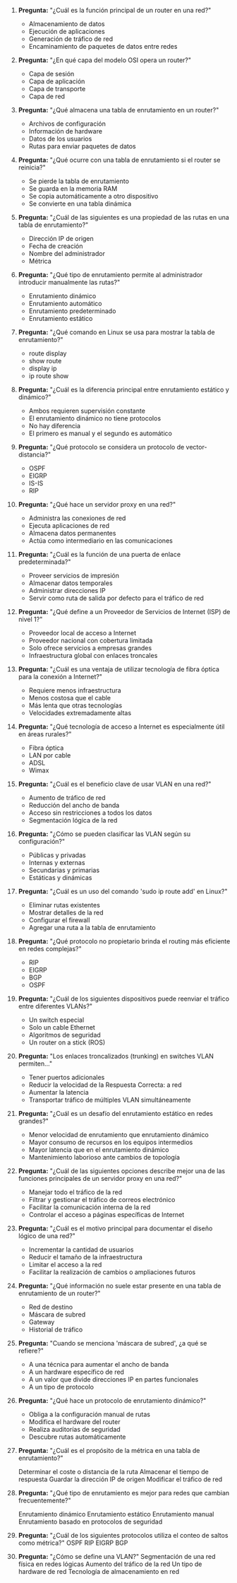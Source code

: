 1. **Pregunta:** "¿Cuál es la función principal de un router en una red?"
   - Almacenamiento de datos
   - Ejecución de aplicaciones
   - Generación de tráfico de red
   - Encaminamiento de paquetes de datos entre redes

2. **Pregunta:** "¿En qué capa del modelo OSI opera un router?"
   - Capa de sesión
   - Capa de aplicación
   - Capa de transporte
   - Capa de red

3. **Pregunta:** "¿Qué almacena una tabla de enrutamiento en un router?"
   - Archivos de configuración
   - Información de hardware
   - Datos de los usuarios
   -  Rutas para enviar paquetes de datos

4. **Pregunta:** "¿Qué ocurre con una tabla de enrutamiento si el router se reinicia?"
   - Se pierde la tabla de enrutamiento
   - Se guarda en la memoria RAM
   - Se copia automáticamente a otro dispositivo
   - Se convierte en una tabla dinámica

5. **Pregunta:** "¿Cuál de las siguientes es una propiedad de las rutas en una tabla de enrutamiento?"
   - Dirección IP de origen
   - Fecha de creación
   - Nombre del administrador
   - Métrica

6. **Pregunta:** "¿Qué tipo de enrutamiento permite al administrador introducir manualmente las rutas?"
   - Enrutamiento dinámico
   - Enrutamiento automático
   - Enrutamiento predeterminado
   - Enrutamiento estático

7. **Pregunta:** "¿Qué comando en Linux se usa para mostrar la tabla de enrutamiento?"
   - route display
   - show route
   - display ip
   - ip route show

8. **Pregunta:** "¿Cuál es la diferencia principal entre enrutamiento estático y dinámico?"
   - Ambos requieren supervisión constante
   - El enrutamiento dinámico no tiene protocolos
   - No hay diferencia
   - El primero es manual y el segundo es automático

9. **Pregunta:** "¿Qué protocolo se considera un protocolo de vector-distancia?"
   - OSPF
   - EIGRP
   - IS-IS
   - RIP

10. **Pregunta:** "¿Qué hace un servidor proxy en una red?"
    - Administra las conexiones de red
    - Ejecuta aplicaciones de red
    - Almacena datos permanentes
    - Actúa como intermediario en las comunicaciones

11. **Pregunta:** "¿Cuál es la función de una puerta de enlace predeterminada?"
    - Proveer servicios de impresión
    - Almacenar datos temporales
    - Administrar direcciones IP
    - Servir como ruta de salida por defecto para el tráfico de red

12. **Pregunta:** "¿Qué define a un Proveedor de Servicios de Internet (ISP) de nivel 1?"
    - Proveedor local de acceso a Internet
    - Proveedor nacional con cobertura limitada
    - Solo ofrece servicios a empresas grandes
    - Infraestructura global con enlaces troncales

13. **Pregunta:** "¿Cuál es una ventaja de utilizar tecnología de fibra óptica para la conexión a Internet?"
    - Requiere menos infraestructura
    - Menos costosa que el cable
    - Más lenta que otras tecnologías
    - Velocidades extremadamente altas

14. **Pregunta:** "¿Qué tecnología de acceso a Internet es especialmente útil en áreas rurales?"
    - Fibra óptica
    - LAN por cable
    - ADSL
    - Wimax

15. **Pregunta:** "¿Cuál es el beneficio clave de usar VLAN en una red?"
    - Aumento de tráfico de red
    - Reducción del ancho de banda
    - Acceso sin restricciones a todos los datos
    - Segmentación lógica de la red

16. **Pregunta:** "¿Cómo se pueden clasificar las VLAN según su configuración?"
    - Públicas y privadas
    - Internas y externas
    - Secundarias y primarias
    - Estáticas y dinámicas

17. **Pregunta:** "¿Cuál es un uso del comando 'sudo ip route add' en Linux?"
    - Eliminar rutas existentes
    - Mostrar detalles de la red
    - Configurar el firewall
    - Agregar una ruta a la tabla de enrutamiento

18. **Pregunta:** "¿Qué protocolo no propietario brinda el routing más eficiente en redes complejas?"
    - RIP
    - EIGRP
    - BGP
    - OSPF

19. **Pregunta:** "¿Cuál de los siguientes dispositivos puede reenviar el tráfico entre diferentes VLANs?"
    - Un switch especial
    - Solo un cable Ethernet
    - Algoritmos de seguridad
    - Un router on a stick (ROS)

21. **Pregunta:** "Los enlaces troncalizados (trunking) en switches VLAN permiten..."
    - Tener puertos adicionales
    - Reducir la velocidad de la     Respuesta Correcta: a
red
    - Aumentar la latencia
    - Transportar tráfico de múltiples VLAN simultáneamente

22. **Pregunta:** "¿Cuál es un desafío del enrutamiento estático en redes grandes?"
    - Menor velocidad de enrutamiento que enrutamiento dinámico
    - Mayor consumo de recursos en los equipos intermedios
    - Mayor latencia que en el enrutamiento dinámico
    - Mantenimiento laborioso ante cambios de topología

23. **Pregunta:** "¿Cuál de las siguientes opciones describe mejor una de las funciones principales de un servidor proxy en una red?"
    - Manejar todo el tráfico de la red
    - Filtrar y gestionar el tráfico de correos electrónico
    - Facilitar la comunicación interna de la red
    - Controlar el acceso a páginas específicas de Internet

24. **Pregunta:** "¿Cuál es el motivo principal para documentar el diseño lógico de una red?"
    - Incrementar la cantidad de usuarios
    - Reducir el tamaño de la infraestructura
    - Limitar el acceso a la red
    - Facilitar la realización de cambios o ampliaciones futuros

25. **Pregunta:** "¿Qué información no suele estar presente en una tabla de enrutamiento de un router?"
    - Red de destino
    - Máscara de subred
    - Gateway
    - Historial de tráfico

26. **Pregunta:** "Cuando se menciona 'máscara de subred', ¿a qué se refiere?"
    - A una técnica para aumentar el ancho de banda
    - A un hardware específico de red
    - A un valor que divide direcciones IP en partes funcionales
    - A un tipo de protocolo

27. **Pregunta:** "¿Qué hace un protocolo de enrutamiento dinámico?"
    - Obliga a la configuración manual de rutas
    - Modifica el hardware del router
    - Realiza auditorías de seguridad
    - Descubre rutas automáticamente


28. **Pregunta:** "¿Cuál es el propósito de la métrica en una tabla de enrutamiento?"

    Determinar el coste o distancia de la ruta
    Almacenar el tiempo de respuesta
    Guardar la dirección IP de origen
    Modificar el tráfico de red

29. **Pregunta:** "¿Qué tipo de enrutamiento es mejor para redes que cambian frecuentemente?"

    Enrutamiento dinámico
    Enrutamiento estático
    Enrutamiento manual
    Enrutamiento basado en protocolos de seguridad

30. **Pregunta:** "¿Cuál de los siguientes protocolos utiliza el conteo de saltos como métrica?"
    OSPF
    RIP
    EIGRP
    BGP

31. **Pregunta:** "¿Cómo se define una VLAN?"
    Segmentación de una red física en redes lógicas
    Aumento del tráfico de la red
    Un tipo de hardware de red
    Tecnología de almacenamiento en red


